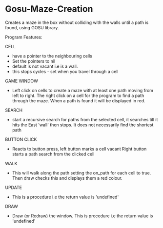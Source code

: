 # Gosu-Maze-Creation
Creates a maze in the box without colliding with the walls until a path is found, using GOSU library. 

Program Features:

CELL
- have a pointer to the neighbouring cells
- Set the pointers to nil
- default is not vacant i.e is a wall.
- this stops cycles - set when you travel through a cell

GAME WINDOW
- Left click on cells to create a maze with at least one path moving from left to right.  The right click on a cell for the program to find a path through the maze. When a path is found it will be displayed in red.

SEARCH
- start a recursive search for paths from the selected cell, it searches till it hits the East 'wall' then stops. It does not necessarily find the shortest path

BUTTON CLICK
- Reacts to button press, left button marks a cell vacant
Right button starts a path search from the clicked cell

WALK
- This will walk along the path setting the on_path for each cell to true. Then draw checks this and displays them a red colour.

UPDATE
- This is a procedure i.e the return value is 'undefined'

DRAW
- Draw (or Redraw) the window. This is procedure i.e the return value is 'undefined'
